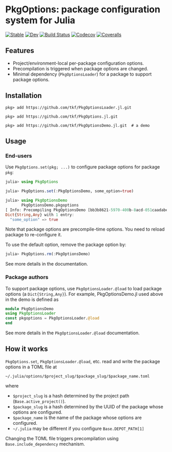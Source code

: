 # PkgOptions: package configuration system for Julia

[![Stable](https://img.shields.io/badge/docs-stable-blue.svg)](https://tkf.github.io/PkgOptions.jl/stable)
[![Dev](https://img.shields.io/badge/docs-dev-blue.svg)](https://tkf.github.io/PkgOptions.jl/dev)
[![Build Status](https://travis-ci.com/tkf/PkgOptions.jl.svg?branch=master)](https://travis-ci.com/tkf/PkgOptions.jl)
[![Codecov](https://codecov.io/gh/tkf/PkgOptions.jl/branch/master/graph/badge.svg)](https://codecov.io/gh/tkf/PkgOptions.jl)
[![Coveralls](https://coveralls.io/repos/github/tkf/PkgOptions.jl/badge.svg?branch=master)](https://coveralls.io/github/tkf/PkgOptions.jl?branch=master)

## Features

* Project/environment-local per-package configuration options.
* Precompilation is triggered when package options are changed.
* Minimal dependency (`PkgOptionsLoader`) for a package to support
  package options.

## Installation

```
pkg> add https://github.com/tkf/PkgOptionsLoader.jl.git

pkg> add https://github.com/tkf/PkgOptions.jl.git

pkg> add https://github.com/tkf/PkgOptionsDemo.jl.git  # a demo
```

## Usage

### End-users

Use `PkgOptions.set(pkg; ...)` to configure package options for package `pkg`:

```julia
julia> using PkgOptions

julia> PkgOptions.set(:PkgOptionsDemo, some_option=true)

julia> using PkgOptionsDemo
       PkgOptionsDemo.pkgoptions
[ Info: Precompiling PkgOptionsDemo [bb3b8621-5970-400b-8acd-051caadabee1]
Dict{String,Any} with 1 entry:
  "some_option" => true
```

Note that package options are precompile-time options.  You need to reload
package to re-configure it.

To use the default option, remove the package option by:

```julia
julia> PkgOptions.rm(:PkgOptionsDemo)
```

See more details in the documentation.

### Package authors

To support package options, use `PkgOptionsLoader.@load` to load
package options (a `Dict{String,Any}`).  For example,
PkgOptionsDemo.jl used above in the demo is defined as

```julia
module PkgOptionsDemo
using PkgOptionsLoader
const pkgoptions = PkgOptionsLoader.@load
end
```

See more details in the `PkgOptionsLoader.@load` documentation.

## How it works

`PkgOptions.set`, `PkgOptionsLoader.@load`, etc. read and write the
package options in a TOML file at

```
~/.julia/options/$project_slug/$package_slug/$package_name.toml
```

where

* `$project_slug` is a hash determined by the project path (`Base.active_project()`).
* `$package_slug` is a hash determined by the UUID of the package
  whose options are configured.
* `$package_name` is the name of the package whose options are
  configured.
* `~/.julia` may be different if you configure `Base.DEPOT_PATH[1]`

Changing the TOML file triggers precompilation using
`Base.include_dependency` mechanism.
